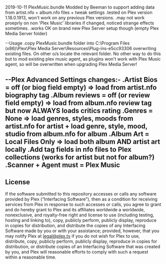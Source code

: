 2019-10-11 PlexMusic.bundle Modded by Beeman to support adding data from artist.nfo + album.nfo files + tweak settings
.tested on Plex version 1.18.0.1913, won't work on any previous Plex versions.
.may not work proeprly on non 'Plex Music' libraries if changed, noticed strange effects sometimes. 
.works OK on brand new Plex Server setup though (empty Plex Media Server folder)

--Usage
.copy PlexMusic.bundle folder into C:\Program Files (x86)\Plex\Plex Media Server\Resources\Plug-ins-e5cc93306 overwriting existing files. On other o/s locate the relevant folder. No other way to do this but to mod existing plex music agent, as plugins won't work with Plex Music agent, so will be overwritten when upgrading Plex Media Server!

--Plex Advanced Settings changes:-
.Artist Bios = off (or biog field empty) => load from artist.nfo biography tag 
.Album reviews = off (or review field empty) =>  load from album.nfo review tag but now ALWAYS loads critics rating
.Genres = None => load genres, styles, moods from artist.nfo for artist + load genre, style, mood, studio from album.nfo for album
.Album Art = Local Files Only => load both album AND artist art locally
.Add tag fields in nfo files to Plex collections (works for artist but not for album?)
.Scanner + Agent must = Plex Music
-------


License
-------

If the software submitted to this repository accesses or calls any software provided by Plex (“Interfacing Software”), then as a condition for receiving services from Plex in response to such accesses or calls, you agree to grant and do hereby grant to Plex and its affiliates worldwide a worldwide, nonexclusive, and royalty-free right and license to use (including testing, hosting and linking to), copy, publicly perform, publicly display, reproduce in copies for distribution, and distribute the copies of any Interfacing Software made by you or with your assistance; provided, however, that you may notify Plex at legal@plex.tv if you do not wish for Plex to use, distribute, copy, publicly perform, publicly display, reproduce in copies for distribution, or distribute copies of an Interfacing Software that was created by you, and Plex will reasonable efforts to comply with such a request within a reasonable time.
